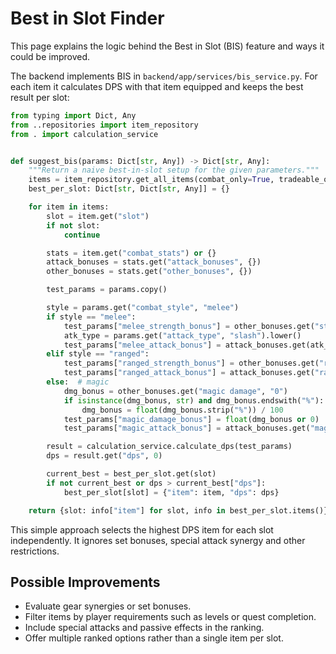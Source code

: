 # Best in Slot Finder

This page explains the logic behind the Best in Slot (BIS) feature and ways it could be improved.

The backend implements BIS in `backend/app/services/bis_service.py`.
For each item it calculates DPS with that item equipped and keeps the best result per slot:

```python
from typing import Dict, Any
from ..repositories import item_repository
from . import calculation_service


def suggest_bis(params: Dict[str, Any]) -> Dict[str, Any]:
    """Return a naive best-in-slot setup for the given parameters."""
    items = item_repository.get_all_items(combat_only=True, tradeable_only=False)
    best_per_slot: Dict[str, Dict[str, Any]] = {}

    for item in items:
        slot = item.get("slot")
        if not slot:
            continue

        stats = item.get("combat_stats") or {}
        attack_bonuses = stats.get("attack_bonuses", {})
        other_bonuses = stats.get("other_bonuses", {})

        test_params = params.copy()

        style = params.get("combat_style", "melee")
        if style == "melee":
            test_params["melee_strength_bonus"] = other_bonuses.get("strength", 0)
            atk_type = params.get("attack_type", "slash").lower()
            test_params["melee_attack_bonus"] = attack_bonuses.get(atk_type, 0)
        elif style == "ranged":
            test_params["ranged_strength_bonus"] = other_bonuses.get("ranged strength", 0)
            test_params["ranged_attack_bonus"] = attack_bonuses.get("ranged", 0)
        else:  # magic
            dmg_bonus = other_bonuses.get("magic damage", "0")
            if isinstance(dmg_bonus, str) and dmg_bonus.endswith("%"):
                dmg_bonus = float(dmg_bonus.strip("%")) / 100
            test_params["magic_damage_bonus"] = float(dmg_bonus or 0)
            test_params["magic_attack_bonus"] = attack_bonuses.get("magic", 0)

        result = calculation_service.calculate_dps(test_params)
        dps = result.get("dps", 0)

        current_best = best_per_slot.get(slot)
        if not current_best or dps > current_best["dps"]:
            best_per_slot[slot] = {"item": item, "dps": dps}

    return {slot: info["item"] for slot, info in best_per_slot.items()}
```

This simple approach selects the highest DPS item for each slot independently. It ignores set bonuses, special attack synergy and other restrictions.

## Possible Improvements

- Evaluate gear synergies or set bonuses.
- Filter items by player requirements such as levels or quest completion.
- Include special attacks and passive effects in the ranking.
- Offer multiple ranked options rather than a single item per slot.

